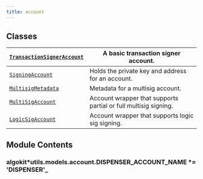 ```yaml
---
title: account
---
```


## Classes

| [`TransactionSignerAccount`](/reference/algokit-utils-py/api/models/account/transactionsigneraccount/#algokit_utils.models.account.TransactionSignerAccount) | A basic transaction signer account.                             |
| ------------------------------------------------------------------------------------------------------------------------------------------------------------ | --------------------------------------------------------------- |
| [`SigningAccount`](/reference/algokit-utils-py/api/models/account/signingaccount/#algokit_utils.models.account.SigningAccount)                               | Holds the private key and address for an account.               |
| [`MultisigMetadata`](/reference/algokit-utils-py/api/models/account/multisigmetadata/#algokit_utils.models.account.MultisigMetadata)                         | Metadata for a multisig account.                                |
| [`MultiSigAccount`](/reference/algokit-utils-py/api/models/account/multisigaccount/#algokit_utils.models.account.MultiSigAccount)                            | Account wrapper that supports partial or full multisig signing. |
| [`LogicSigAccount`](/reference/algokit-utils-py/api/models/account/logicsigaccount/#algokit_utils.models.account.LogicSigAccount)                            | Account wrapper that supports logic sig signing.                |

## Module Contents

### algokit*utils.models.account.DISPENSER_ACCOUNT_NAME *= 'DISPENSER'\_

